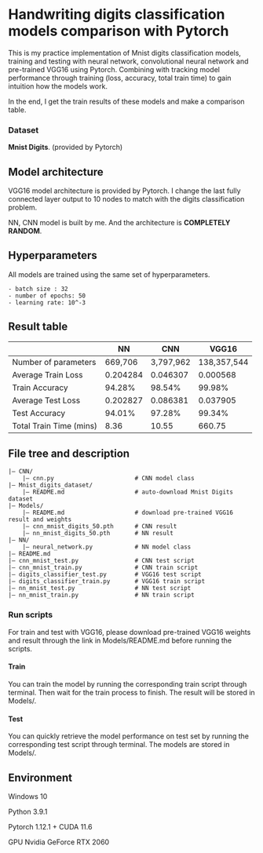 # Handwriting digits classification models comparison with Pytorch

This is my practice implementation of Mnist digits classification models, training and testing with neural network, convolutional neural network and pre-trained VGG16 using Pytorch. Combining with tracking model performance through training (loss, accuracy, total train time) to gain intuition how the  models work.

In the end, I get the train results of these models and make a comparison table.


### Dataset

**Mnist Digits**. (provided by Pytorch)


## Model architecture

VGG16 model architecture is provided by Pytorch. I change the last fully connected layer output to 10 nodes to match with the digits classification problem.

NN, CNN model is built by me. And the architecture is **COMPLETELY RANDOM**.


## Hyperparameters

All models are trained using the same set of hyperparameters.

```
- batch size : 32
- number of epochs: 50
- learning rate: 10^-3
```


## Result table

|| NN | CNN | VGG16 |
| ---- | ---- | ---- | ---- |
| Number of parameters | 669,706 | 3,797,962 | 138,357,544 |
| Average Train Loss | 0.204284 | 0.046307 | 0.000568 |
| Train Accuracy | 94.28% | 98.54% | 99.98% |
| Average Test Loss | 0.202827 | 0.086381 | 0.037905 |
| Test Accuracy | 94.01% | 97.28% | 99.34% |
| Total Train Time (mins) | 8.36 | 10.55 | 660.75 |


## File tree and description

```
|― CNN/ 
    |― cnn.py                       # CNN model class 
|― Mnist_digits_dataset/
    |― README.md                    # auto-download Mnist Digits dataset
|― Models/
    |― README.md                    # download pre-trained VGG16 result and weights 
    |― cnn_mnist_digits_50.pth      # CNN result
    |― nn_mnist_digits_50.pth       # NN result
|— NN/
    |― neural_network.py            # NN model class
|— README.md
|— cnn_mnist_test.py                # CNN test script
|— cnn_mnist_train.py               # CNN train script
|— digits_classifier_test.py        # VGG16 test script
|— digits_classifier_train.py       # VGG16 train script
|— nn_mnist_test.py                 # NN test script
|— nn_mnist_train.py                # NN train script
```


### Run scripts

For train and test with VGG16, please download pre-trained VGG16 weights and result through the link in Models/README.md before running the scripts.

#### Train

You can train the model by running the corresponding train script through terminal. Then wait for the train process to finish. The result will be stored in Models/.

#### Test

You can quickly retrieve the model performance on test set by running the corresponding test script through terminal. The models are stored in Models/.

## Environment

Windows 10

Python 3.9.1

Pytorch 1.12.1 + CUDA 11.6

GPU Nvidia GeForce RTX 2060

